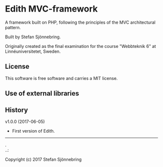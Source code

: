 Edith MVC-framework
=========

A framework built on PHP, following the principles of the MVC architectural pattern.

Built by Stefan Sjönnebring.

Originally created as the final examination for the course "Webbteknik 6" at Linnéuniversitetet, Sweden.



License 
------------------

This software is free software and carries a MIT license.



Use of external libraries
-----------------------------------



History
-----------------------------------


v1.0.0 (2017-06-05)

* First version of Edith.



------------------
 .  
..:

Copyright (c) 2017 Stefan Sjönnebring